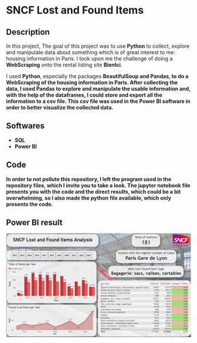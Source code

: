 # SNCF Lost and Found Items

## Description

In this project, 
The goal of this project was to use **Python** to collect, explore and manipulate data about something which is of great interest to me: housing information in Paris. I took upon me the challenge of doing a **WebScraping** onto the rental listing site **BienIci**.

I used **Python**, especially the packages <b/>BeautifulSoup<b/> and <b/>Pandas<b/>, to do a **WebScraping** of the housing information in Paris. After collecting the data, I used **Pandas** to **explore and manipulate the usable information** and, with the help of the dataframes, I could store and export all the information to a csv file. This csv file was used in the **Power BI** software in order to better **visualize** the collected data.

## Softwares

- SQL
- Power BI

## Code

In order to not pollute this repository, I left the program used in the repository files, which I invite you to take a look. The jupyter notebook file presents you with the code and the direct results, which could be a bit overwhelming, so I also made the python file available, which only presents the code.

## Power BI result

![Result](SNCF.png)
 


